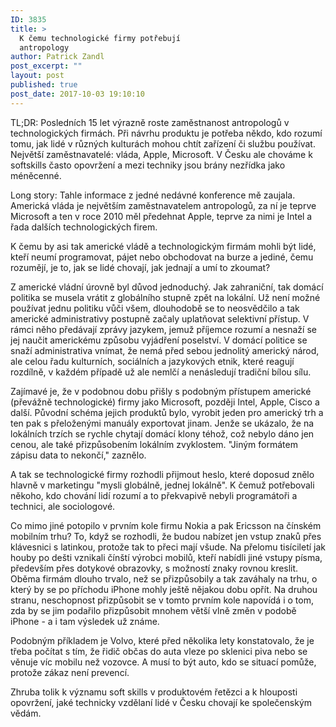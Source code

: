 ```yaml
---
ID: 3835
title: >
  K čemu technologické firmy potřebují
  antropology
author: Patrick Zandl
post_excerpt: ""
layout: post
published: true
post_date: 2017-10-03 19:10:10
---
```

TL;DR: Posledních 15 let výrazně roste zaměstnanost antropologů v technologických firmách. Při návrhu produktu je potřeba někdo, kdo rozumí tomu, jak lidé v různých kulturách mohou chtít zařízení či službu používat. Největší zaměstnavatelé: vláda, Apple, Microsoft. V Česku ale chováme k softskills často opovržení a mezi techniky jsou brány nezřídka jako méněcenné.<!--more-->

Long story: Tahle informace z jedné nedávné konference mě zaujala. Americká vláda je největším zaměstnavatelem antropologů, za ní je teprve Microsoft a ten v roce 2010 měl předehnat Apple, teprve za nimi je Intel a řada dalších technologických firem.

K čemu by asi tak americké vládě a technologickým firmám mohli být lidé, kteří neumí programovat, pájet nebo obchodovat na burze a jediné, čemu rozumějí, je to, jak se lidé chovají, jak jednají a umí to zkoumat?

Z americké vládní úrovně byl důvod jednoduchý. Jak zahraniční, tak domácí politika se musela vrátit z globálního stupně zpět na lokální. Už není možné používat jednu politiku vůči všem, dlouhodobě se to neosvědčilo a tak americké administrativy postupně začaly uplatňovat selektivní přístup. V rámci něho předávají zprávy jazykem, jemuž příjemce rozumí a nesnaží se jej naučit americkému způsobu vyjádření poselství. V domácí politice se snaží administrativa vnímat, že nemá před sebou jednolitý americký národ, ale celou řadu kulturních, sociálních a jazykových etnik, které reagují rozdílně, v každém případě už ale nemlčí a nenásledují tradiční bílou sílu.

Zajímavé je, že v podobnou dobu přišly s podobným přístupem americké (převážně technologické) firmy jako Microsoft, později Intel, Apple, Cisco a další. Původní schéma jejich produktů bylo, vyrobit jeden pro americký trh a ten pak s přeloženými manuály exportovat jinam. Jenže se ukázalo, že na lokálních trzích se rychle chytají domácí klony téhož, což nebylo dáno jen cenou, ale také přizpůsobením lokálním zvyklostem. "Jiným formátem zápisu data to nekončí," zaznělo.

A tak se technologické firmy rozhodli přijmout heslo, které doposud znělo hlavně v marketingu "mysli globálně, jednej lokálně". K čemuž potřebovali někoho, kdo chování lidí rozumí a to překvapivě nebyli programátoři a technici, ale sociologové.

Co mimo jiné potopilo v prvním kole firmu Nokia a pak Ericsson na čínském mobilním trhu? To, když se rozhodli, že budou nabízet jen vstup znaků přes klávesnici s latinkou, protože tak to přeci mají všude. Na přelomu tisíciletí jak houby po dešti vznikali čínští výrobci mobilů, kteří nabídli jiné vstupy písma, především přes dotykové obrazovky, s možností znaky rovnou kreslit. Oběma firmám dlouho trvalo, než se přizpůsobily a tak zaváhaly na trhu, o který by se po příchodu iPhone mohly ještě nějakou dobu opřít. Na druhou stranu, neschopnost přizpůsobit se v tomto prvním kole napovídá i o tom, zda by se jim podařilo přizpůsobit mnohem větší vlně změn v podobě iPhone - a i tam výsledek už známe.

Podobným příkladem je Volvo, které před několika lety konstatovalo, že je třeba počítat s tím, že řidič občas do auta vleze po sklenici piva nebo se věnuje víc mobilu než vozovce. A musí to být auto, kdo se situací pomůže, protože zákaz není prevencí.

Zhruba tolik k významu soft skills v produktovém řetězci a k hlouposti opovržení, jaké technicky vzdělaní lidé v Česku chovají ke společenským vědám.